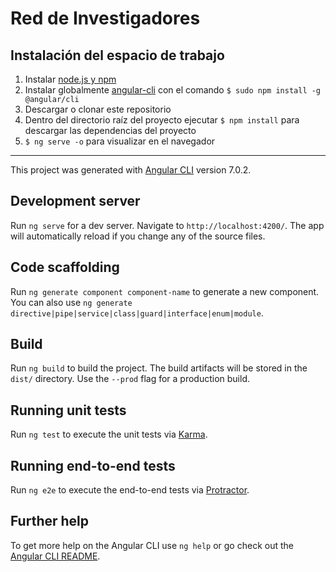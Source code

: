 # Red de Investigadores

## Instalación del espacio de trabajo
1. Instalar [node.js y npm](https://nodejs.org/en/download/)
2. Instalar globalmente [angular-cli](https://cli.angular.io/) con el comando `$ sudo npm install -g @angular/cli`
3. Descargar o clonar este repositorio
4. Dentro del directorio raíz del proyecto ejecutar `$ npm install` para descargar las dependencias del proyecto
5. `$ ng serve -o` para visualizar en el navegador

---

This project was generated with [Angular CLI](https://github.com/angular/angular-cli) version 7.0.2.

## Development server

Run `ng serve` for a dev server. Navigate to `http://localhost:4200/`. The app will automatically reload if you change any of the source files.

## Code scaffolding

Run `ng generate component component-name` to generate a new component. You can also use `ng generate directive|pipe|service|class|guard|interface|enum|module`.

## Build

Run `ng build` to build the project. The build artifacts will be stored in the `dist/` directory. Use the `--prod` flag for a production build.

## Running unit tests

Run `ng test` to execute the unit tests via [Karma](https://karma-runner.github.io).

## Running end-to-end tests

Run `ng e2e` to execute the end-to-end tests via [Protractor](http://www.protractortest.org/).

## Further help

To get more help on the Angular CLI use `ng help` or go check out the [Angular CLI README](https://github.com/angular/angular-cli/blob/master/README.md).

